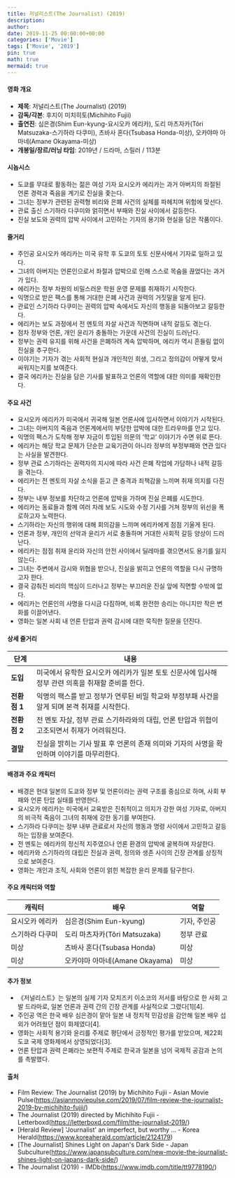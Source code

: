 ```yaml
---
title: 저널리스트(The Journalist) (2019)
description: 
author: 
date: 2019-11-25 00:00:00+00:00
categories: ['Movie']
tags: ['Movie', '2019']
pin: true
math: true
mermaid: true
---
```

#### 영화 개요

- **제목**: 저널리스트(The Journalist) (2019)  
- **감독/각본**: 후지이 미치히토(Michihito Fujii)  
- **출연진**: 심은경(Shim Eun-kyung-요시오카 에리카), 도리 마츠자카(Tôri Matsuzaka-스기하라 다쿠미), 츠바사 혼다(Tsubasa Honda-미상), 오카야마 아마네(Amane Okayama-미상)  
- **개봉일/장르/러닝 타임**: 2019년 / 드라마, 스릴러 / 113분  

#### 시놉시스

- 도쿄를 무대로 활동하는 젊은 여성 기자 요시오카 에리카는 과거 아버지의 좌절된 언론 경력과 죽음을 계기로 진실을 좇는다.  
- 그녀는 정부가 관련된 권력형 비리와 은폐 사건의 실체를 파헤치며 위험에 맞선다.  
- 관료 출신 스기하라 다쿠미와 얽히면서 부패와 진실 사이에서 갈등한다.  
- 진실 보도와 권력의 압박 사이에서 고민하는 기자의 용기와 현실을 담은 작품이다.  

#### 줄거리

- 주인공 요시오카 에리카는 미국 유학 후 도쿄의 토토 신문사에서 기자로 일하고 있다.  
- 그녀의 아버지는 언론인으로서 좌절과 압박으로 인해 스스로 목숨을 끊었다는 과거가 있다.  
- 에리카는 정부 차원의 비밀스러운 학원 운영 문제를 취재하기 시작한다.  
- 익명으로 받은 팩스를 통해 거대한 은폐 사건과 권력의 거짓말을 알게 된다.  
- 관료인 스기하라 다쿠미는 권력의 압박 속에서도 자신의 행동을 되돌아보고 갈등한다.  
- 에리카는 보도 과정에서 전 멘토의 자살 사건과 직면하며 내적 갈등도 겪는다.  
- 점차 정부와 언론, 개인 윤리가 충돌하는 가운데 사건의 진실이 드러난다.  
- 정부는 권력 유지를 위해 사건을 은폐하려 계속 압박하며, 에리카 역시 흔들림 없이 진실을 추구한다.  
- 이야기는 기자가 겪는 사회적 현실과 개인적인 희생, 그리고 정의감이 어떻게 맞서 싸워지는지를 보여준다.  
- 결국 에리카는 진실을 담은 기사를 발표하고 언론의 역할에 대한 의미를 재확인한다.  

#### 주요 사건

- 요시오카 에리카가 미국에서 귀국해 일본 언론사에 입사하면서 이야기가 시작된다.  
- 그녀는 아버지의 죽음과 언론계에서의 부당한 압박에 대한 트라우마를 안고 있다.  
- 익명의 팩스가 도착해 정부 자금이 투입된 의문의 ‘학교’ 이야기가 수면 위로 뜬다.  
- 에리카는 해당 학교 문제가 단순한 교육기관이 아니라 정부의 부정부패와 연관 있다는 사실을 발견한다.  
- 정부 관료 스기하라는 권력자의 지시에 따라 사건 은폐 작업에 가담하나 내적 갈등을 겪는다.  
- 에리카는 전 멘토의 자살 소식을 듣고 큰 충격과 죄책감을 느끼며 취재 의지를 다진다.  
- 정부는 내부 정보를 차단하고 언론에 압박을 가하며 진실 은폐를 시도한다.  
- 에리카는 동료들과 함께 여러 차례 보도 시도와 수정 기사를 거쳐 정부의 위선을 폭로하고자 노력한다.  
- 스기하라는 자신의 행위에 대해 회의감을 느끼며 에리카에게 점점 기울게 된다.  
- 언론과 정부, 개인의 선악과 윤리가 서로 충돌하며 거대한 사회적 갈등 양상이 드러난다.  
- 에리카는 점점 취재 윤리와 자신의 안전 사이에서 딜레마를 겪으면서도 용기를 잃지 않는다.  
- 그녀는 주변에서 감시와 위협을 받으나, 진실을 밝히고 언론의 역할을 다시 규명하고자 한다.  
- 결국 감춰진 비리의 핵심이 드러나고 정부는 부끄러운 진실 앞에 직면할 수밖에 없다.  
- 에리카는 언론인의 사명을 다시금 다짐하며, 비록 완전한 승리는 아니지만 작은 변화를 이끌어낸다.  
- 영화는 일본 사회 내 언론 탄압과 권력 감시에 대한 묵직한 질문을 던진다.  

#### 상세 줄거리

| **단계** | **내용** |
|----------|----------|
| **도입** | 미국에서 유학한 요시오카 에리카가 일본 토토 신문사에 입사해 정부 관련 의혹을 취재할 준비를 한다. |
| **전환점 1** | 익명의 팩스를 받고 정부가 연루된 비밀 학교와 부정부패 사건을 알게 되며 본격 취재를 시작한다. |
| **전환점 2** | 전 멘토 자살, 정부 관료 스기하라와의 대립, 언론 탄압과 위협이 고조되면서 취재가 어려워진다. |
| **결말** | 진실을 밝히는 기사 발표 후 언론의 존재 의미와 기자의 사명을 확인하며 이야기를 마무리한다. |

#### 배경과 주요 캐릭터

- 배경은 현대 일본의 도쿄와 정부 및 언론이라는 권력 구조를 중심으로 하며, 사회 부패와 언론 탄압 실태를 반영한다.  
- 요시오카 에리카는 미국에서 교육받은 진취적이고 의지가 강한 여성 기자로, 아버지의 비극적 죽음이 그녀의 취재에 강한 동기를 부여한다.  
- 스기하라 다쿠미는 정부 내부 관료로서 자신의 행동과 명령 사이에서 고민하고 갈등하는 입장을 보여준다.  
- 전 멘토는 에리카의 정신적 지주였으나 언론 환경의 압박에 굴복하며 자살한다.  
- 에리카와 스기하라의 대립은 진실과 권력, 정의와 생존 사이의 긴장 관계를 상징적으로 보여준다.  
- 영화는 개인과 조직, 사회와 언론이 얽힌 복잡한 윤리 문제를 탐구한다.  

#### 주요 캐릭터와 역할

| **캐릭터**    | **배우**             | **역할**     |
|---------------|----------------------|--------------|
| 요시오카 에리카 | 심은경(Shim Eun-kyung) | 기자, 주인공 |
| 스기하라 다쿠미 | 도리 마츠자카(Tôri Matsuzaka) | 정부 관료    |
| 미상          | 츠바사 혼다(Tsubasa Honda)  | 미상         |
| 미상          | 오카야마 아마네(Amane Okayama) | 미상         |

#### 추가 정보

- 《저널리스트》는 일본의 실제 기자 모치즈키 이소코의 저서를 바탕으로 한 사회 고발 드라마로, 일본 언론과 권력 간의 긴장 관계를 사실적으로 그렸다[1][4].  
- 주인공 역은 한국 배우 심은경이 맡아 일본 내 정치적 민감성을 감안해 일본 배우 섭외가 어려웠던 점이 화제였다[4].  
- 영화는 사회적 용기와 윤리를 주제로 평단에서 긍정적인 평가를 받았으며, 제22회 도쿄 국제 영화제에서 상영되었다[3].  
- 언론 탄압과 권력 은폐라는 보편적 주제로 한국과 일본을 넘어 국제적 공감과 논의를 촉발했다.  

#### 출처

- Film Review: The Journalist (2019) by Michihito Fujii - Asian Movie Pulse(https://asianmoviepulse.com/2019/07/film-review-the-journalist-2019-by-michihito-fujii/)  
- The Journalist (2019) directed by Michihito Fujii - Letterboxd(https://letterboxd.com/film/the-journalist-2019/)  
- [Herald Review] 'Journalist' an imperfect, but worthy ... - Korea Herald(https://www.koreaherald.com/article/2124179)  
- [The Journalist] Shines Light on Japan's Dark Side - Japan Subculture(https://www.japansubculture.com/new-movie-the-journalist-shines-light-on-japans-dark-side/)  
- The Journalist (2019) - IMDb(https://www.imdb.com/title/tt9778190/)
